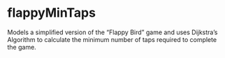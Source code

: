 # flappyMinTaps
Models a simplified version of the “Flappy Bird” game and uses Dijkstra’s Algorithm to calculate the minimum number of taps required to complete the game.
